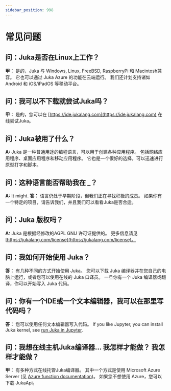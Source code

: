 ```yaml
---
sidebar_position: 998
---
```


# 常见问题

## 问：Juka是否在Linux上工作？

**甲：** 是的，Juka 与 Windows, Linux, FreeBSD, RaspberryPi 和 Macintosh兼容。 它也可以通过 Juka Azure 的功能在云端运行。 我们还计划支持诸如Android 和 iOS/iPadOS 等移动平台。

## 问：我可以不下载就尝试Juka吗？

**甲：** 是的，您可以在 [https://ide.jukalang.com](https://ide.jukalang.com) 在线尝试Juka。

## 问：Juka被用了什么？

**A:** Juka 是一种普通用途的编程语言，可以用于创建各种应用程序。 包括网络应用程序、桌面应用程序和移动应用程序。 它也是一个很好的选择，可以迅速进行原型打字和脚本。

## 问：这种语言能否帮助我在 _？

**A:** It might. **答：** 语言仍处于早期阶段，但我们正在寻找积极的成员。 如果你有一个特定的项目，请告诉我们，并且我们可以看看Juka是否合适。

## 问：Juka 版权吗？

**A:** Juka 是根据经修改的AGPL GNU 许可证提供的。 更多信息请见 [https://jukalang.com/license](https://jukalang.com/license)。

## 问：我如何开始使用 Juka？

**答：** 有几种不同的方式开始使用 Juka。 您可以下载 Juka 编译器并在您自己的电脑上运行，或者您可以使用在线的 Juka 口译员。 一旦你有一个 Juka 编译器或翻译，你可以开始写入 Juka 代码。

## 问：你有一个IDE或一个文本编辑器，我可以在那里写代码吗？

**答：** 您可以使用任何文本编辑器写入代码。 If you like Jupyter, you can install Juka kernel, see [run Juka in Jupyter](https://jukalang.com/docs/run-in-jupyter/).

## 问：我想在线主机Juka编译器... 我怎样才能做？ 我怎样才能做？

**甲：** 有多种方式在线托管Juka编译器。 其中一个方式是使用 Microsoft Azure Server (见 [Azure function documentation](https://docs.microsoft.com/en-us/azure/azure-functions/functions-create-first))。 如果您不想使用 Azure，您可以下载 JukaApi。
